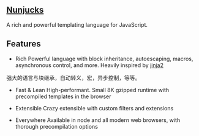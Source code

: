 ## [Nunjucks](http://mozilla.github.io/nunjucks/)

A rich and powerful templating language for JavaScript.


## Features

* Rich Powerful language with block inheritance, autoescaping, macros, asynchronous control, and more. Heavily inspired by [jinja2](http://jinja.pocoo.org/)

强大的语言与块继承，自动转义，宏，异步控制，等等。

* Fast & Lean High-performant. Small 8K gzipped runtime with precompiled templates in the browser

* Extensible Crazy extensible with custom filters and extensions

* Everywhere Available in node and all modern web browsers, with thorough precompilation options
